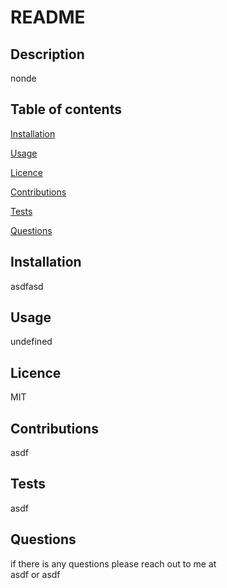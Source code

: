 # README  
   ## Description
   nonde 
   ## Table of contents 
   [Installation](#installation) 

   [Usage](#usage) 

   [Licence](#licence) 

   [Contributions](#contributions) 

   [Tests](#tests) 
   
   [Questions](#questions) 

   ## Installation 
   asdfasd  
   ## Usage 
   undefined  
   ## Licence 
   MIT  
   ## Contributions 
   asdf 
   ## Tests 
   asdf 
   ## Questions 
   if there is any questions please reach out to me at  
    asdf or asdf
